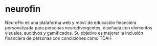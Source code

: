 # neurofin
NeuroFin es una plataforma web y móvil de educación financiera personalizada para personas neurodivergentes, diseñada con elementos visuales, auditivos y gamificados. Su objetivo es mejorar la inclusión financiera de personas con condiciones como TDAH
